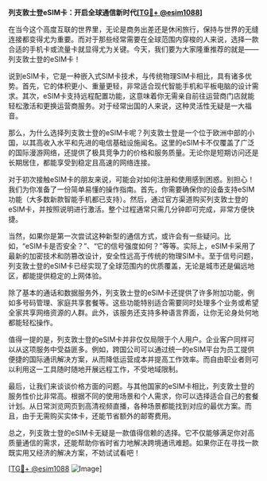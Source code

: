 **列支敦士登eSIM卡：开启全球通信新时代[[TG💪+ @esim1088](https://t.me/s/esim1088)]**

在当今这个高度互联的世界里，无论是商务出差还是休闲旅行，保持与世界的无缝连接都变得尤为重要。而对于那些经常需要在全球范围内穿梭的人来说，选择一款合适的手机卡或流量卡就显得尤为关键。今天，我们要为大家隆重推荐的就是——列支敦士登的eSIM卡！

说到eSIM卡，它是一种嵌入式SIM卡技术，与传统物理SIM卡相比，具有诸多优势。首先，它的体积更小、重量更轻，非常适合现代智能手机和平板电脑的设计需求。其次，eSIM卡支持远程配置功能，这意味着你无需亲自前往运营商门店就能轻松激活和更换运营商服务。对于经常出国的人来说，这种灵活性无疑是一大福音。

那么，为什么选择列支敦士登的eSIM卡呢？列支敦士登是一个位于欧洲中部的小国，以其高收入水平和先进的电信基础设施闻名。这里的eSIM卡不仅覆盖了广泛的国际漫游网络，还提供了极具竞争力的价格和服务质量。无论你是短期访问还是长期居住，都能享受到稳定且高速的网络连接。

对于初次接触eSIM卡的朋友来说，可能会对如何注册和使用感到困惑。别担心！我们为你准备了一份简单易懂的操作指南。首先，你需要确保你的设备支持eSIM功能（大多数新款智能手机都已支持）。然后，通过官方渠道购买列支敦士登的eSIM卡，并按照说明进行激活。整个过程通常只需几分钟即可完成，非常方便快捷。

当然，如果你是第一次尝试这种新型的通信方式，或许会有一些疑问。比如，“eSIM卡是否安全？”、“它的信号强度如何？”等等。实际上，eSIM卡采用了最新的加密技术和防篡改设计，安全性远高于传统的物理SIM卡。至于信号问题，列支敦士登的eSIM卡已经实现了全球范围内的优质覆盖，无论是城市还是偏远地区，都能提供稳定的上网体验。

除了基本的通话和数据服务外，列支敦士登的eSIM卡还提供了许多附加功能，例如多号码管理、家庭共享套餐等。这些功能特别适合需要同时处理多个业务或希望全家共享网络资源的人群。此外，该服务还支持多种语言界面，让你无论身处何地都能轻松操作。

值得一提的是，列支敦士登的eSIM卡并非仅仅局限于个人用户。企业客户同样可以从这项服务中受益匪多。例如，跨国公司可以通过统一的eSIM平台为员工提供便捷的国际通讯解决方案，从而降低运营成本并提高工作效率。而自由职业者则可以利用这一工具随时随地开展远程工作，不受地域限制。

最后，让我们来谈谈价格方面的问题。与其他国家的eSIM卡相比，列支敦士登的服务性价比非常高。根据不同的使用场景和个人需求，你可以选择适合自己的套餐计划。从日常浏览网页到高清视频直播，各种场景都能找到对应的最优方案。而且，由于无需购买实体卡，还能节省额外的邮寄费用。

总之，列支敦士登的eSIM卡无疑是一款值得信赖的选择。它不仅能够满足你对高质量通信的需求，还能帮助你省时省力地解决跨境通讯难题。如果你正在寻找一款既实用又经济的解决方案，不妨试试看吧！

[[TG💪+ @esim1088](https://t.me/s/esim1088) ![Image](https://i.postimg.cc/4NQfJmqS/Snipaste-2025-05-13-00-14-12.png)]